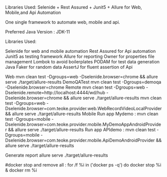 Libraries Used:
Selenide + Rest Assured + Junit5 + Allure for Web, Mobile,and Api Automation

One single framework to automate web, mobile and api.

Preferred Java Version : JDK-11

Libraries Used:

Selenide for web and mobile automation
Rest Assured for Api automation
Junit5 as testing framework
Allure for reporting
Owner for properties file management
Lombok to avoid boilerplates
PODAM for test data generation
Java Faker for random data
AssertJ for fluent assertion of Api











Web
mvn clean test -Dgroups=web -Dselenide.browser=chrome && allure serve ./target/allure-results
    DemoQATest
    mvn clean test -Dgroups=demoqa -Dselenide.browser=chrome
Remote
mvn clean test -Dgroups=web -Dselenide.remote=http://localhost:4444/wd/hub -Dselenide.browser=chrome && allure serve ./target/allure-results
mvn clean test -Dgroups=web -Dselenide.browser=com.teoke.provider.web.WebRecordVideoLocalProvider && allure serve ./target/allure-results
Mobile
Run app Mydemo : mvn clean test -Dgroups=mobile -Dselenide.browser=com.teoke.provider.mobile.MyDemoAppAndroidProvider && allure serve ./target/allure-results
    Run app APIdemo : mvn clean test -Dgroups=mobile -Dselenide.browser=com.teoke.provider.mobile.ApiDemoAndroidProvider && allure serve ./target/allure-results

Generate report
allure serve ./target/allure-results

#docker stop and remove all : for /f %i in ('docker ps -q') do docker stop %i & docker rm %i
